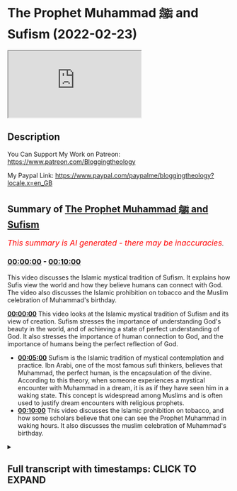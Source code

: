 # The Prophet Muhammad ﷺ and Sufism (2022-02-23)

<iframe loading='lazy' src='https://www.youtube.com/embed/yHQfbRii2pI'></iframe>

## Description

You Can Support My Work on Patreon:
https://www.patreon.com/Bloggingtheology

My Paypal Link: 
https://www.paypal.com/paypalme/bloggingtheology?locale.x=en_GB

## Summary of [The Prophet Muhammad ﷺ and Sufism](https://www.youtube.com/watch?v=yHQfbRii2pI)


*<span style="color:red; font-size:125%">This summary is AI generated - there may be inaccuracies</span>. [](/)*

### [00:00:00](https://www.youtube.com/watch?v=yHQfbRii2pI&t=0) - [00:10:00](https://www.youtube.com/watch?v=yHQfbRii2pI&t=600)

This video discusses the Islamic mystical tradition of Sufism. It explains how Sufis view the world and how they believe humans can connect with God. The video also discusses the Islamic prohibition on tobacco and the Muslim celebration of Muhammad's birthday.

**[00:00:00](https://www.youtube.com/watch?v=yHQfbRii2pI&t=0)** This video looks at the Islamic mystical tradition of Sufism and its view of creation. Sufism stresses the importance of understanding God's beauty in the world, and of achieving a state of perfect understanding of God. It also stresses the importance of human connection to God, and the importance of humans being the perfect reflection of God.
* **[00:05:00](https://www.youtube.com/watch?v=yHQfbRii2pI&t=300)** Sufism is the Islamic tradition of mystical contemplation and practice. Ibn Arabi, one of the most famous sufi thinkers, believes that Muhammad, the perfect human, is the encapsulation of the divine. According to this theory, when someone experiences a mystical encounter with Muhammad in a dream, it is as if they have seen him in a waking state. This concept is widespread among Muslims and is often used to justify dream encounters with religious prophets.
* **[00:10:00](https://www.youtube.com/watch?v=yHQfbRii2pI&t=600)** This video discusses the Islamic prohibition on tobacco, and how some scholars believe that one can see the Prophet Muhammad in waking hours. It also discusses the muslim celebration of Muhammad's birthday.

<details><summary><h2>Full transcript with timestamps: CLICK TO EXPAND</h2></summary>

[0:00:00](https://youtu.be/yHQfbRii2pI?t=0) in this video i want to look at muhammad  
[0:00:03](https://youtu.be/yHQfbRii2pI?t=3) upon hinbi peace and the mystical quest  
[0:00:06](https://youtu.be/yHQfbRii2pI?t=6) otherwise known as sufism  
[0:00:14](https://youtu.be/yHQfbRii2pI?t=14) and for our guide i want to read a few  
[0:00:16](https://youtu.be/yHQfbRii2pI?t=16) words from this excellent little book  
[0:00:19](https://youtu.be/yHQfbRii2pI?t=19) called muhammad a very short  
[0:00:21](https://youtu.be/yHQfbRii2pI?t=21) introduction by professor jonathan a.c  
[0:00:24](https://youtu.be/yHQfbRii2pI?t=24) brown who had the immense privilege of  
[0:00:26](https://youtu.be/yHQfbRii2pI?t=26) talking to just a few days ago on  
[0:00:28](https://youtu.be/yHQfbRii2pI?t=28) blogging theology and as i'm sure you  
[0:00:30](https://youtu.be/yHQfbRii2pI?t=30) know he's a professor of islamic studies  
[0:00:33](https://youtu.be/yHQfbRii2pI?t=33) at georgetown university in washington  
[0:00:36](https://youtu.be/yHQfbRii2pI?t=36) dc and now bowie this book published by  
[0:00:39](https://youtu.be/yHQfbRii2pI?t=39) oxford university press is a great  
[0:00:41](https://youtu.be/yHQfbRii2pI?t=41) present a great gift to non-muslims who  
[0:00:44](https://youtu.be/yHQfbRii2pI?t=44) might want to know more about the  
[0:00:45](https://youtu.be/yHQfbRii2pI?t=45) religion of islam its history how it's  
[0:00:48](https://youtu.be/yHQfbRii2pI?t=48) understood by muslims and by western  
[0:00:50](https://youtu.be/yHQfbRii2pI?t=50) scholars very fair-minded objective  
[0:00:53](https://youtu.be/yHQfbRii2pI?t=53) account i think of the whole subject so  
[0:00:55](https://youtu.be/yHQfbRii2pI?t=55) i do recommend it for that too  
[0:00:57](https://youtu.be/yHQfbRii2pI?t=57) now i want to look at a brief section  
[0:00:59](https://youtu.be/yHQfbRii2pI?t=59) that he has written called muhammad and  
[0:01:01](https://youtu.be/yHQfbRii2pI?t=61) the mystical quest which is very very  
[0:01:04](https://youtu.be/yHQfbRii2pI?t=64) interesting and also just a few  
[0:01:05](https://youtu.be/yHQfbRii2pI?t=65) paragraphs encountering muhammad in  
[0:01:08](https://youtu.be/yHQfbRii2pI?t=68) dreams which i think is very interesting  
[0:01:11](https://youtu.be/yHQfbRii2pI?t=71) so um professor jonathan brown writes  
[0:01:15](https://youtu.be/yHQfbRii2pI?t=75) islam has always possessed a strong  
[0:01:18](https://youtu.be/yHQfbRii2pI?t=78) mystical dimension that underscores the  
[0:01:21](https://youtu.be/yHQfbRii2pI?t=81) absolute contrast between the ultimate  
[0:01:24](https://youtu.be/yHQfbRii2pI?t=84) reality of god and the transients of his  
[0:01:29](https://youtu.be/yHQfbRii2pI?t=89) creation  
[0:01:30](https://youtu.be/yHQfbRii2pI?t=90) as the quran says  
[0:01:32](https://youtu.be/yHQfbRii2pI?t=92) all things perish except the face of god  
[0:01:37](https://youtu.be/yHQfbRii2pI?t=97) that's quran 28 68.  
[0:01:40](https://youtu.be/yHQfbRii2pI?t=100) sufism the islamic mystic mystical  
[0:01:43](https://youtu.be/yHQfbRii2pI?t=103) tradition  
[0:01:44](https://youtu.be/yHQfbRii2pI?t=104) has affirmed that creation is nothing  
[0:01:46](https://youtu.be/yHQfbRii2pI?t=106) more than an ephemeral reflection of  
[0:01:50](https://youtu.be/yHQfbRii2pI?t=110) god's magnificence ephemeral meaning  
[0:01:53](https://youtu.be/yHQfbRii2pI?t=113) it's just passing just a shadow just a  
[0:01:55](https://youtu.be/yHQfbRii2pI?t=115) reflection of god's magnificence his  
[0:01:58](https://youtu.be/yHQfbRii2pI?t=118) glory  
[0:01:59](https://youtu.be/yHQfbRii2pI?t=119) man's greatest accomplishment is to  
[0:02:02](https://youtu.be/yHQfbRii2pI?t=122) penetrate the veil of this world and  
[0:02:05](https://youtu.be/yHQfbRii2pI?t=125) become annihilated in god in this life  
[0:02:09](https://youtu.be/yHQfbRii2pI?t=129) as sufis often say to die before you die  
[0:02:15](https://youtu.be/yHQfbRii2pI?t=135) for muslim mystics true piety and god  
[0:02:19](https://youtu.be/yHQfbRii2pI?t=139) consciousness taqwa means seeing god's  
[0:02:22](https://youtu.be/yHQfbRii2pI?t=142) beauty revealed in every object in this  
[0:02:26](https://youtu.be/yHQfbRii2pI?t=146) world  
[0:02:27](https://youtu.be/yHQfbRii2pI?t=147) the pinnacle of human awareness is to  
[0:02:30](https://youtu.be/yHQfbRii2pI?t=150) know god more and more intimately  
[0:02:33](https://youtu.be/yHQfbRii2pI?t=153) through his signs and perfectly reflect  
[0:02:36](https://youtu.be/yHQfbRii2pI?t=156) his attributes  
[0:02:38](https://youtu.be/yHQfbRii2pI?t=158) to achieve this profound understanding  
[0:02:40](https://youtu.be/yHQfbRii2pI?t=160) is to be is to completely reconnect with  
[0:02:44](https://youtu.be/yHQfbRii2pI?t=164) the source of all existence and fulfill  
[0:02:47](https://youtu.be/yHQfbRii2pI?t=167) the deepest yearnings of the soul  
[0:02:50](https://youtu.be/yHQfbRii2pI?t=170) so brown here is talking about superzoom  
[0:02:53](https://youtu.be/yHQfbRii2pI?t=173) this is the motivation and the  
[0:02:55](https://youtu.be/yHQfbRii2pI?t=175) trajectory of sufism moving towards god  
[0:02:58](https://youtu.be/yHQfbRii2pI?t=178) and the annihilation of the soul  
[0:03:01](https://youtu.be/yHQfbRii2pI?t=181) he continues this mystical worldview was  
[0:03:04](https://youtu.be/yHQfbRii2pI?t=184) first organized into a systematic  
[0:03:07](https://youtu.be/yHQfbRii2pI?t=187) cosmology or view of the universe by the  
[0:03:10](https://youtu.be/yHQfbRii2pI?t=190) seminal sufi ibn arabi very famous  
[0:03:14](https://youtu.be/yHQfbRii2pI?t=194) muslim  
[0:03:15](https://youtu.be/yHQfbRii2pI?t=195) writer and intellectual he died in 1240  
[0:03:18](https://youtu.be/yHQfbRii2pI?t=198) of the christian era  
[0:03:20](https://youtu.be/yHQfbRii2pI?t=200) who devised the conception of creation  
[0:03:23](https://youtu.be/yHQfbRii2pI?t=203) as a reflection of god's attributes now  
[0:03:26](https://youtu.be/yHQfbRii2pI?t=206) by the way i've read i tried to read  
[0:03:28](https://youtu.be/yHQfbRii2pI?t=208) around this subject in other books and  
[0:03:30](https://youtu.be/yHQfbRii2pI?t=210) this summary by brown is actually some  
[0:03:33](https://youtu.be/yHQfbRii2pI?t=213) of the best and clearest  
[0:03:35](https://youtu.be/yHQfbRii2pI?t=215) uh summaries i've read of ib and  
[0:03:37](https://youtu.be/yHQfbRii2pI?t=217) arabie's thought which i found  
[0:03:38](https://youtu.be/yHQfbRii2pI?t=218) particularly difficult to grasp so  
[0:03:41](https://youtu.be/yHQfbRii2pI?t=221) all credit to brown here for giving a  
[0:03:44](https://youtu.be/yHQfbRii2pI?t=224) quite a lucid summary i think although  
[0:03:46](https://youtu.be/yHQfbRii2pI?t=226) very brief of araby's thought  
[0:03:49](https://youtu.be/yHQfbRii2pI?t=229) and arabic cites he says a hadith in  
[0:03:52](https://youtu.be/yHQfbRii2pI?t=232) which the prophet supposedly quoted  
[0:03:55](https://youtu.be/yHQfbRii2pI?t=235) himself i think brown said supposedly  
[0:03:57](https://youtu.be/yHQfbRii2pI?t=237) because i know from another book that  
[0:03:59](https://youtu.be/yHQfbRii2pI?t=239) brown wrote on hadith that this hadith  
[0:04:02](https://youtu.be/yHQfbRii2pI?t=242) is actually unreliable anyway  
[0:04:04](https://youtu.be/yHQfbRii2pI?t=244) arabi ibn arabi quotes this hadith i was  
[0:04:08](https://youtu.be/yHQfbRii2pI?t=248) a hidden treasure and i wanted to be  
[0:04:11](https://youtu.be/yHQfbRii2pI?t=251) known  
[0:04:12](https://youtu.be/yHQfbRii2pI?t=252) so i created the world and it knew me  
[0:04:18](https://youtu.be/yHQfbRii2pI?t=258) brown continues every component of the  
[0:04:20](https://youtu.be/yHQfbRii2pI?t=260) cosmos and the natural world mirrors  
[0:04:23](https://youtu.be/yHQfbRii2pI?t=263) god's endless beauty order and creative  
[0:04:26](https://youtu.be/yHQfbRii2pI?t=266) capacity  
[0:04:28](https://youtu.be/yHQfbRii2pI?t=268) the capstone of creation is mankind  
[0:04:32](https://youtu.be/yHQfbRii2pI?t=272) which alone is capable of reflecting  
[0:04:34](https://youtu.be/yHQfbRii2pI?t=274) god's most essential attribute  
[0:04:37](https://youtu.be/yHQfbRii2pI?t=277) his unity  
[0:04:39](https://youtu.be/yHQfbRii2pI?t=279) the human soul embodies the multiplicity  
[0:04:42](https://youtu.be/yHQfbRii2pI?t=282) of the cosmos but can also bring them  
[0:04:45](https://youtu.be/yHQfbRii2pI?t=285) into balance and proper proportion  
[0:04:48](https://youtu.be/yHQfbRii2pI?t=288) a person who has achieved this state is  
[0:04:51](https://youtu.be/yHQfbRii2pI?t=291) the consummate reflection of god's  
[0:04:54](https://youtu.be/yHQfbRii2pI?t=294) perfection  
[0:04:55](https://youtu.be/yHQfbRii2pI?t=295) this is the perfect human  
[0:04:58](https://youtu.be/yHQfbRii2pI?t=298) uh the ultimate knower of god  
[0:05:01](https://youtu.be/yHQfbRii2pI?t=301) for who for which god created the  
[0:05:04](https://youtu.be/yHQfbRii2pI?t=304) universe itself  
[0:05:06](https://youtu.be/yHQfbRii2pI?t=306) so brown here is summarizing ibn arabi's  
[0:05:08](https://youtu.be/yHQfbRii2pI?t=308) philosophy  
[0:05:10](https://youtu.be/yHQfbRii2pI?t=310) similarly each of the great prophets  
[0:05:13](https://youtu.be/yHQfbRii2pI?t=313) sent throughout history reflected one of  
[0:05:16](https://youtu.be/yHQfbRii2pI?t=316) god's attributes such as his power  
[0:05:19](https://youtu.be/yHQfbRii2pI?t=319) creativity or mercy  
[0:05:22](https://youtu.be/yHQfbRii2pI?t=322) they culminated in muhammad whom the  
[0:05:25](https://youtu.be/yHQfbRii2pI?t=325) quran calls the seal of the prophets  
[0:05:29](https://youtu.be/yHQfbRii2pI?t=329) he was the perfect human par excellence  
[0:05:32](https://youtu.be/yHQfbRii2pI?t=332) in other words exceedingly so the  
[0:05:34](https://youtu.be/yHQfbRii2pI?t=334) greatest the most excellent human the  
[0:05:37](https://youtu.be/yHQfbRii2pI?t=337) flawless reflection of god who  
[0:05:40](https://youtu.be/yHQfbRii2pI?t=340) represented the goal sought by all  
[0:05:43](https://youtu.be/yHQfbRii2pI?t=343) mystical seekers of truth  
[0:05:47](https://youtu.be/yHQfbRii2pI?t=347) his timeless essence this is muhammad's  
[0:05:50](https://youtu.be/yHQfbRii2pI?t=350) timeless essence which iban arabi called  
[0:05:53](https://youtu.be/yHQfbRii2pI?t=353) the muhammadan reality and this phrase  
[0:05:56](https://youtu.be/yHQfbRii2pI?t=356) muhammadan reality is a a key term in  
[0:05:59](https://youtu.be/yHQfbRii2pI?t=359) ibn arabi's thought  
[0:06:02](https://youtu.be/yHQfbRii2pI?t=362) this timeless essence was the eternal  
[0:06:05](https://youtu.be/yHQfbRii2pI?t=365) reality of the perfect human  
[0:06:08](https://youtu.be/yHQfbRii2pI?t=368) in the world and the whole purpose of  
[0:06:11](https://youtu.be/yHQfbRii2pI?t=371) creation  
[0:06:12](https://youtu.be/yHQfbRii2pI?t=372) see very exalted status here given to  
[0:06:15](https://youtu.be/yHQfbRii2pI?t=375) muhammad upon him be peace in sufism  
[0:06:18](https://youtu.be/yHQfbRii2pI?t=378) then brown writes mohammed ceases to be  
[0:06:21](https://youtu.be/yHQfbRii2pI?t=381) a mere mortal it's worth repeating  
[0:06:25](https://youtu.be/yHQfbRii2pI?t=385) according to professor jonathan brown in  
[0:06:27](https://youtu.be/yHQfbRii2pI?t=387) sufism then muhammad ceases to be a mere  
[0:06:31](https://youtu.be/yHQfbRii2pI?t=391) mortal  
[0:06:32](https://youtu.be/yHQfbRii2pI?t=392) behind and above muhammad the man  
[0:06:36](https://youtu.be/yHQfbRii2pI?t=396) is muhammad the cosmic reality the  
[0:06:39](https://youtu.be/yHQfbRii2pI?t=399) cosmic reality  
[0:06:41](https://youtu.be/yHQfbRii2pI?t=401) practitioners of sufism phrased this  
[0:06:43](https://youtu.be/yHQfbRii2pI?t=403) belief in several hadith attributed  
[0:06:47](https://youtu.be/yHQfbRii2pI?t=407) falsely says professor brown to muhammad  
[0:06:51](https://youtu.be/yHQfbRii2pI?t=411) such as the prophet's words to his  
[0:06:53](https://youtu.be/yHQfbRii2pI?t=413) companion jabir  
[0:06:56](https://youtu.be/yHQfbRii2pI?t=416) the first thing that god created was the  
[0:06:58](https://youtu.be/yHQfbRii2pI?t=418) light of your prophet o jabir  
[0:07:02](https://youtu.be/yHQfbRii2pI?t=422) another admittedly unreliable hadith  
[0:07:05](https://youtu.be/yHQfbRii2pI?t=425) quotes the prophet as telling that he  
[0:07:08](https://youtu.be/yHQfbRii2pI?t=428) existed as light 2 000 years before adam  
[0:07:12](https://youtu.be/yHQfbRii2pI?t=432) was even  
[0:07:14](https://youtu.be/yHQfbRii2pI?t=434) created the timelessness of the  
[0:07:17](https://youtu.be/yHQfbRii2pI?t=437) muhammadan reality that phrase again  
[0:07:20](https://youtu.be/yHQfbRii2pI?t=440) is demonstrated as the prophet explains  
[0:07:23](https://youtu.be/yHQfbRii2pI?t=443) that another quote  
[0:07:25](https://youtu.be/yHQfbRii2pI?t=445) god sent me down to the earth in the  
[0:07:28](https://youtu.be/yHQfbRii2pI?t=448) loins of adam and made me of the lines  
[0:07:31](https://youtu.be/yHQfbRii2pI?t=451) of lot of noah placing me in the loins  
[0:07:34](https://youtu.be/yHQfbRii2pI?t=454) of abraham and god did not cease moving  
[0:07:38](https://youtu.be/yHQfbRii2pI?t=458) me through the noble and pure wombs  
[0:07:41](https://youtu.be/yHQfbRii2pI?t=461) until he brought me forth from my  
[0:07:44](https://youtu.be/yHQfbRii2pI?t=464) parents  
[0:07:46](https://youtu.be/yHQfbRii2pI?t=466) so muhammad himself his this muhammadan  
[0:07:48](https://youtu.be/yHQfbRii2pI?t=468) reality went through all of the prophets  
[0:07:51](https://youtu.be/yHQfbRii2pI?t=471) um sent down to earth and through adam  
[0:07:54](https://youtu.be/yHQfbRii2pI?t=474) until he  
[0:07:56](https://youtu.be/yHQfbRii2pI?t=476) came forth from the loins of his parents  
[0:08:01](https://youtu.be/yHQfbRii2pI?t=481) the prophet's ascension to heaven has  
[0:08:03](https://youtu.be/yHQfbRii2pI?t=483) provided a compelling model for sufi  
[0:08:06](https://youtu.be/yHQfbRii2pI?t=486) mystical experiences  
[0:08:08](https://youtu.be/yHQfbRii2pI?t=488) reflecting the prophetic example  
[0:08:11](https://youtu.be/yHQfbRii2pI?t=491) several prominent muslim mystics  
[0:08:13](https://youtu.be/yHQfbRii2pI?t=493) experienced ascensions to heaven in a  
[0:08:16](https://youtu.be/yHQfbRii2pI?t=496) dream state  
[0:08:18](https://youtu.be/yHQfbRii2pI?t=498) the famous iranian mystic al bistarmi  
[0:08:22](https://youtu.be/yHQfbRii2pI?t=502) died  
[0:08:23](https://youtu.be/yHQfbRii2pI?t=503) 874 of the christian era dreamt that he  
[0:08:26](https://youtu.be/yHQfbRii2pI?t=506) was elevated up through the seven  
[0:08:29](https://youtu.be/yHQfbRii2pI?t=509) heavens encountering the temptations of  
[0:08:31](https://youtu.be/yHQfbRii2pI?t=511) bliss in paradise at every stage  
[0:08:36](https://youtu.be/yHQfbRii2pI?t=516) like the earthly challenge of  
[0:08:38](https://youtu.be/yHQfbRii2pI?t=518) continually purifying one's behavior and  
[0:08:41](https://youtu.be/yHQfbRii2pI?t=521) spirit as one progresses along the sufi  
[0:08:44](https://youtu.be/yHQfbRii2pI?t=524) path  
[0:08:45](https://youtu.be/yHQfbRii2pI?t=525) however al-bistami realized that he must  
[0:08:48](https://youtu.be/yHQfbRii2pI?t=528) forgo these luxuries to move closer to  
[0:08:51](https://youtu.be/yHQfbRii2pI?t=531) god  
[0:08:52](https://youtu.be/yHQfbRii2pI?t=532) eventually al-bist army arrives at the  
[0:08:55](https://youtu.be/yHQfbRii2pI?t=535) highest heaven and encounters the spirit  
[0:08:58](https://youtu.be/yHQfbRii2pI?t=538) of muhammad  
[0:09:00](https://youtu.be/yHQfbRii2pI?t=540) and the mystical presence of god  
[0:09:03](https://youtu.be/yHQfbRii2pI?t=543) so that ends the section in this book on  
[0:09:08](https://youtu.be/yHQfbRii2pI?t=548) uh sufism basically muhammad and the  
[0:09:10](https://youtu.be/yHQfbRii2pI?t=550) mystical quest this is a very short  
[0:09:13](https://youtu.be/yHQfbRii2pI?t=553) further section  
[0:09:14](https://youtu.be/yHQfbRii2pI?t=554) entitled encountering muhammad in dreams  
[0:09:18](https://youtu.be/yHQfbRii2pI?t=558) which is fascinating  
[0:09:20](https://youtu.be/yHQfbRii2pI?t=560) and professor jonathan baum writes in a  
[0:09:23](https://youtu.be/yHQfbRii2pI?t=563) famous hadith muhammad is reported to  
[0:09:26](https://youtu.be/yHQfbRii2pI?t=566) have said  
[0:09:27](https://youtu.be/yHQfbRii2pI?t=567) whoever sees me in a dream it is as if  
[0:09:31](https://youtu.be/yHQfbRii2pI?t=571) they had seen me while awake  
[0:09:35](https://youtu.be/yHQfbRii2pI?t=575) based on this report muslim scholars  
[0:09:38](https://youtu.be/yHQfbRii2pI?t=578) acknowledge the reality of dream  
[0:09:40](https://youtu.be/yHQfbRii2pI?t=580) encounters with the prophet  
[0:09:43](https://youtu.be/yHQfbRii2pI?t=583) visions of him in dreams of muslim  
[0:09:45](https://youtu.be/yHQfbRii2pI?t=585) scholars and laymen alike remain common  
[0:09:48](https://youtu.be/yHQfbRii2pI?t=588) today  
[0:09:50](https://youtu.be/yHQfbRii2pI?t=590) as we saw with al-bistami for mystics  
[0:09:54](https://youtu.be/yHQfbRii2pI?t=594) encountering muhammad in a dream is a  
[0:09:56](https://youtu.be/yHQfbRii2pI?t=596) means for gaining mystical understanding  
[0:10:00](https://youtu.be/yHQfbRii2pI?t=600) it could also influence muslim scholars  
[0:10:03](https://youtu.be/yHQfbRii2pI?t=603) in their writings and legal rulings  
[0:10:06](https://youtu.be/yHQfbRii2pI?t=606) in the 18th century a muslim scholar  
[0:10:09](https://youtu.be/yHQfbRii2pI?t=609) ruled and this is very interesting that  
[0:10:11](https://youtu.be/yHQfbRii2pI?t=611) smoking tobacco should be discouraged  
[0:10:14](https://youtu.be/yHQfbRii2pI?t=614) after the prophet appeared to him in a  
[0:10:16](https://youtu.be/yHQfbRii2pI?t=616) dream  
[0:10:17](https://youtu.be/yHQfbRii2pI?t=617) and told him that he did not like how  
[0:10:20](https://youtu.be/yHQfbRii2pI?t=620) aisha was one of the wise of the prophet  
[0:10:22](https://youtu.be/yHQfbRii2pI?t=622) smelled when she smoked  
[0:10:25](https://youtu.be/yHQfbRii2pI?t=625) and brown riley comments of course  
[0:10:28](https://youtu.be/yHQfbRii2pI?t=628) tobacco did not appear in the near east  
[0:10:30](https://youtu.be/yHQfbRii2pI?t=630) until nine centuries after the prophet's  
[0:10:33](https://youtu.be/yHQfbRii2pI?t=633) death  
[0:10:35](https://youtu.be/yHQfbRii2pI?t=635) during the crusade a muslim prisoner who  
[0:10:38](https://youtu.be/yHQfbRii2pI?t=638) had escaped from his frankish captors  
[0:10:40](https://youtu.be/yHQfbRii2pI?t=640) that's the region in france  
[0:10:43](https://youtu.be/yHQfbRii2pI?t=643) told how his chains have been loosened  
[0:10:45](https://youtu.be/yHQfbRii2pI?t=645) by the prophet in a dream  
[0:10:48](https://youtu.be/yHQfbRii2pI?t=648) some muslim scholars believe that one  
[0:10:50](https://youtu.be/yHQfbRii2pI?t=650) can even see the prophet during waking  
[0:10:53](https://youtu.be/yHQfbRii2pI?t=653) hours  
[0:10:54](https://youtu.be/yHQfbRii2pI?t=654) although as the great egyptian scholar  
[0:10:56](https://youtu.be/yHQfbRii2pI?t=656) ibn al-hajj died 1336 said  
[0:11:00](https://youtu.be/yHQfbRii2pI?t=660) this is a narrow door  
[0:11:04](https://youtu.be/yHQfbRii2pI?t=664) strict laws of obligation or prohibition  
[0:11:07](https://youtu.be/yHQfbRii2pI?t=667) however cannot be based on dreams  
[0:11:10](https://youtu.be/yHQfbRii2pI?t=670) according to islamic legal theory that's  
[0:11:14](https://youtu.be/yHQfbRii2pI?t=674) the end of that quote now there is a  
[0:11:17](https://youtu.be/yHQfbRii2pI?t=677) further fascinating section uh called  
[0:11:20](https://youtu.be/yHQfbRii2pI?t=680) muhammad in popular islamic religion  
[0:11:23](https://youtu.be/yHQfbRii2pI?t=683) which is actually worth looking at and  
[0:11:25](https://youtu.be/yHQfbRii2pI?t=685) also a section on mao maulid celebrating  
[0:11:28](https://youtu.be/yHQfbRii2pI?t=688) muhammad's birthday now perhaps i'll  
[0:11:31](https://youtu.be/yHQfbRii2pI?t=691) leave that till another time but uh i do  
[0:11:33](https://youtu.be/yHQfbRii2pI?t=693) recommend this book as i say as a as a  
[0:11:36](https://youtu.be/yHQfbRii2pI?t=696) gift or present to non-muslims seeking  
[0:11:38](https://youtu.be/yHQfbRii2pI?t=698) to have a really good academic scholarly  
[0:11:41](https://youtu.be/yHQfbRii2pI?t=701) understanding of islam and the prophet  
[0:11:44](https://youtu.be/yHQfbRii2pI?t=704) of islam muhammad upon whom be peace  
[0:11:48](https://youtu.be/yHQfbRii2pI?t=708) until next time  

</details>
